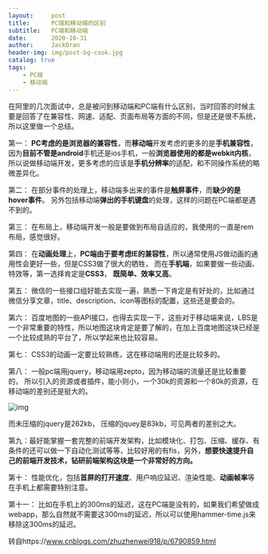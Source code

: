```yaml
---
layout:     post
title:      PC端和移动端的区别
subtitle:   PC端和移动端
date:       2020-10-31
author:     JackOran
header-img: img/post-bg-cook.jpg
catalog: true
tags:
    - PC端
    - 移动端
---
```


在阿里的几次面试中，总是被问到移动端和PC端有什么区别，当时回答的时候主要是回答了在兼容性、网速、适配、页面布局等方面的不同，但是还是很不系统，所以这里做一个总结。

 

第一： **PC考虑的是浏览器的兼容性**，而**移动端**开发考虑的更多的是**手机兼容性**，因为**目前不管是android**手机还是ios手机，一般**浏览器使用的都是webkit内核**，所以说做移动端开发，更多考虑的应该是**手机分辨率**的适配，和不同操作系统的略微差异化。

第二： 在部分事件的处理上，移动端多出来的事件是**触屏事件**，而**缺少的是hover事件**。 另外包括移动端**弹出的手机键盘**的处理，这样的问题在PC端都是遇不到的。 

第三： 在布局上，移动端开发一般是要做到布局自适应的，我使用的一直是rem布局，感觉很好。

第四： 在**动画处理**上，**PC端由于要考虑IE的兼容性**，所以通常使用JS做动画的通用性会更好一些，但是CSS3做了很大的牺牲， 而在**手机端**，如果要做一些动画、特效等，第一选择肯定是**CSS3**， **既简单、效率又高**。

第五：  微信的一些接口组好能去实现一遍，熟悉一下肯定是有好处的，比如通过微信分享文章，title、description、icon等图标的配置，这些还是要会的。

第六： 百度地图的一些API接口，也得去实现一下，这些对于移动端来说，LBS是一个非常重要的特性，所以地图这块肯定是要了解的，在加上百度地图这块已经是一个比较成熟的平台了，所以学起来也比较容易。

第七： CSS3的动画一定要比较熟练，这在移动端用的还是比较多的。 

第八： 一般pc端用jquery，移动端用zepto，因为移动端的流量还是比较重要的， 所以引入的资源或者插件，能小则小，一个30k的资源和一个80k的资源，在移动端的差别还是挺大的。

![img](https://images2015.cnblogs.com/blog/1044137/201705/1044137-20170501010756242-1284233648.png)

而未压缩的jquery是262kb， 压缩的jquey是83kb，可见两者的差别之大。 

第九：最好能掌握一套完整的前端开发架构，比如模块化、打包、压缩、缓存、有条件的还可以做一下自动化测试等等，比较好用的有fis，另外，**想要快速提升自己的前端开发技术，钻研前端架构这块是一个非常好的方向。**

第十： 性能优化，包括**首屏的打开速度**、用户响应延迟、渲染性能、**动画帧率**等在手机上都需要特别注意。

第十一： 比如在手机上的300ms的延迟，这在PC端是没有的，如果我们希望做成webapp，那么自然就不需要这300ms的延迟，所以可以使用hammer-time.js来移除这300ms的延迟。

转自https://www.cnblogs.com/zhuzhenwei918/p/6790859.html



